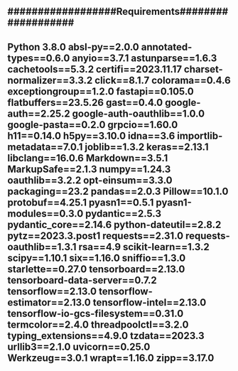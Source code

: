 ##################Requirements###################
----------------------------------------------

Python 3.8.0
absl-py==2.0.0
annotated-types==0.6.0
anyio==3.7.1
astunparse==1.6.3
cachetools==5.3.2
certifi==2023.11.17
charset-normalizer==3.3.2
click==8.1.7
colorama==0.4.6
exceptiongroup==1.2.0
fastapi==0.105.0
flatbuffers==23.5.26
gast==0.4.0
google-auth==2.25.2
google-auth-oauthlib==1.0.0
google-pasta==0.2.0
grpcio==1.60.0
h11==0.14.0
h5py==3.10.0
idna==3.6
importlib-metadata==7.0.1
joblib==1.3.2
keras==2.13.1
libclang==16.0.6
Markdown==3.5.1
MarkupSafe==2.1.3
numpy==1.24.3
oauthlib==3.2.2
opt-einsum==3.3.0
packaging==23.2
pandas==2.0.3
Pillow==10.1.0
protobuf==4.25.1
pyasn1==0.5.1
pyasn1-modules==0.3.0
pydantic==2.5.3
pydantic_core==2.14.6
python-dateutil==2.8.2
pytz==2023.3.post1
requests==2.31.0
requests-oauthlib==1.3.1
rsa==4.9
scikit-learn==1.3.2
scipy==1.10.1
six==1.16.0
sniffio==1.3.0
starlette==0.27.0
tensorboard==2.13.0
tensorboard-data-server==0.7.2
tensorflow==2.13.0
tensorflow-estimator==2.13.0
tensorflow-intel==2.13.0
tensorflow-io-gcs-filesystem==0.31.0
termcolor==2.4.0
threadpoolctl==3.2.0
typing_extensions==4.9.0
tzdata==2023.3
urllib3==2.1.0
uvicorn==0.25.0
Werkzeug==3.0.1
wrapt==1.16.0
zipp==3.17.0
--------------------------------------------
